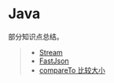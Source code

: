 # Java

部分知识点总结。

> * [Stream](../java/stream.md)
> * [FastJson](../java/fastjson.md)
> * [compareTo 比较大小](../java/compare.md)